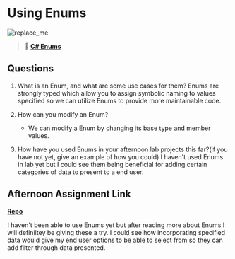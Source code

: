 # Using Enums

![replace_me](https://codeworks.blob.core.windows.net/public/assets/img/illustrations/placeholder.svg)

> **📖 [C# Enums](https://codeworksacademy.com/fs-student-guide/resources/wk10/03-Enums)**

## Questions

1. What is an Enum, and what are some use cases for them?
   Enums are strongly typed which allow you to assign symbolic naming to values specified so we can utilize Enums to provide more maintainable code.

2. How can you modify an Enum?

   - We can modify a Enum by changing its base type and member values.

3. How have you used Enums in your afternoon lab projects this far?(if you have not yet, give an example of how you could)
   I haven't used Enums in lab yet but I could see them being beneficial for adding certain categories of data to present to a end user.

## Afternoon Assignment Link

**[Repo](https://github.com/gp3r3z/allspice)**

I haven't been able to use Enums yet but after reading more about Enums I will definiltey be giving these a try. I could see how incorporating specified data would give my end user options to be able to select from so they can add filter through data presented.
